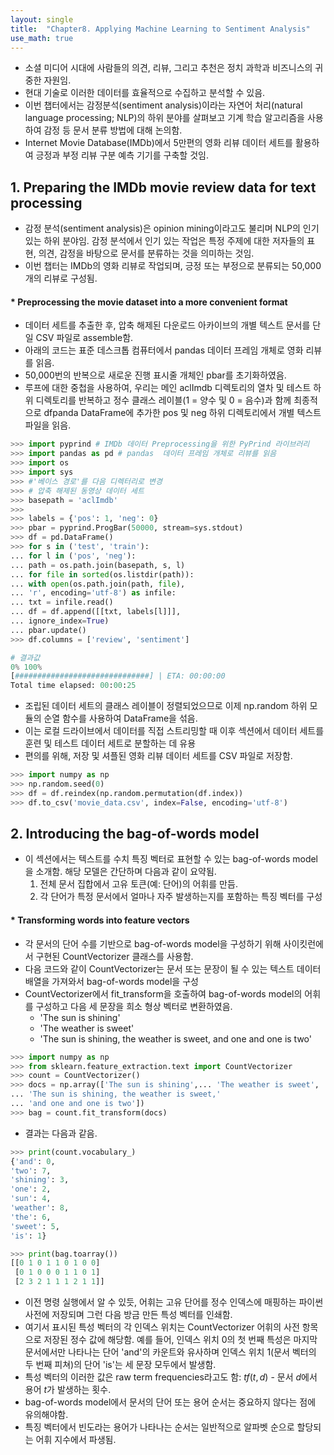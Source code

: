 ```yaml
---
layout: single
title:  "Chapter8. Applying Machine Learning to Sentiment Analysis"
use_math: true
---
```

* 소셜 미디어 시대에 사람들의 의견, 리뷰, 그리고 추천은 정치 과학과 비즈니스의 귀중한 자원임.
* 현대 기술로 이러한 데이터를 효율적으로 수집하고 분석할 수 있음. 
* 이번 챕터에서는 감정분석(sentiment analysis)이라는 자연어 처리(natural language processing; NLP)의 하위 분야를 살펴보고 기계 학습 알고리즘을 사용하여 감정 등 문서 분류 방법에 대해 논의함.
* Internet Movie Database(IMDb)에서 5만편의 영화 리뷰 데이터 세트를 활용하여 긍정과 부정 리뷰 구분 예측 기기를 구축할 것임. 

## 1. Preparing the IMDb movie review data for text processing
* 감정 분석(sentiment analysis)은 opinion mining이라고도 불리며 NLP의 인기있는 하위 분야임. 감정 분석에서 인기 있는 작업은 특정 주제에 대한 저자들의 표현, 의견, 감정을 바탕으로 문서를 분류하는 것을 의미하는 것임.
* 이번 챕터는 IMDb의 영화 리뷰로 작업되며, 긍정 또는 부정으로 분류되는 50,000개의 리뷰로 구성됨.

#### * Preprocessing the movie dataset into a more convenient format
* 데이터 세트를 추출한 후, 압축 해제된 다운로드 아카이브의 개별 텍스트 문서를 단일 CSV 파일로 assemble함.
* 아래의 코드는 표준 데스크톱 컴퓨터에서 pandas 데이터 프레임 개체로 영화 리뷰를 읽음.
* 50,000번의 반복으로 새로운 진행 표시줄 개체인 pbar를 초기화하였음. 
* 루프에 대한 중첩을 사용하여, 우리는 메인 aclImdb 디렉토리의 열차 및 테스트 하위 디렉토리를 반복하고 정수 클래스 레이블(1 = 양수 및 0 = 음수)과 함께 최종적으로 dfpanda DataFrame에 추가한 pos 및 neg 하위 디렉토리에서 개별 텍스트 파일을 읽음.

```python
>>> import pyprind # IMDb 데이터 Preprocessing을 위한 PyPrind 라이브러리
>>> import pandas as pd # pandas  데이터 프레임 개체로 리뷰를 읽음 
>>> import os
>>> import sys
>>> #'베이스 경로'를 다음 디렉터리로 변경
>>> # 압축 해제된 동영상 데이터 세트
>>> basepath = 'aclImdb'
>>>
>>> labels = {'pos': 1, 'neg': 0}
>>> pbar = pyprind.ProgBar(50000, stream=sys.stdout)
>>> df = pd.DataFrame()
>>> for s in ('test', 'train'):
... for l in ('pos', 'neg'):
... path = os.path.join(basepath, s, l)
... for file in sorted(os.listdir(path)):
... with open(os.path.join(path, file),
... 'r', encoding='utf-8') as infile:
... txt = infile.read()
... df = df.append([[txt, labels[l]]],
... ignore_index=True)
... pbar.update()
>>> df.columns = ['review', 'sentiment']

# 결과값
0% 100%
[##############################] | ETA: 00:00:00
Total time elapsed: 00:00:25
```

* 조립된 데이터 세트의 클래스 레이블이 정렬되었으므로 이제 np.random 하위 모듈의 순열 함수를 사용하여 DataFrame을 섞음.
* 이는 로컬 드라이브에서 데이터를 직접 스트리밍할 때 이후 섹션에서 데이터 세트를 훈련 및 테스트 데이터 세트로 분할하는 데 유용
* 편의를 위해, 저장 및 셔플된 영화 리뷰 데이터 세트를 CSV 파일로 저장함. 

```python
>>> import numpy as np
>>> np.random.seed(0)
>>> df = df.reindex(np.random.permutation(df.index))
>>> df.to_csv('movie_data.csv', index=False, encoding='utf-8')
```

## 2. Introducing the bag-of-words model
* 이 섹션에서는 텍스트를 수치 특징 벡터로 표현할 수 있는 bag-of-words model을 소개함. 해당 모델은 간단하며 다음과 같이 요약됨.
    1. 전체 문서 집합에서 고유 토큰(예: 단어)의 어휘를 만듬.
    2. 각 단어가 특정 문서에서 얼마나 자주 발생하는지를 포함하는 특징 벡터를 구성

#### * Transforming words into feature vectors

* 각 문서의 단어 수를 기반으로 bag-of-words model을 구성하기 위해 사이킷런에서 구현된 CountVectorizer 클래스를 사용함. 
* 다음 코드와 같이 CountVectorizer는 문서 또는 문장이 될 수 있는 텍스트 데이터 배열을 가져와서 bag-of-words model을 구성
* CountVectorizer에서 fit_transform을 호출하여 bag-of-words model의 어휘를 구성하고 다음 세 문장을 희소 형상 벡터로 변환하였음.
    * 'The sun is shining'
    * 'The weather is sweet'
    * 'The sun is shining, the weather is sweet, and one and one is two'

```python
>>> import numpy as np
>>> from sklearn.feature_extraction.text import CountVectorizer
>>> count = CountVectorizer()
>>> docs = np.array(['The sun is shining',... 'The weather is sweet',
... 'The sun is shining, the weather is sweet,'
... 'and one and one is two'])
>>> bag = count.fit_transform(docs)
```

* 결과는 다음과 같음.

```python
>>> print(count.vocabulary_)
{'and': 0,
'two': 7,
'shining': 3,
'one': 2,
'sun': 4,
'weather': 8,
'the': 6,
'sweet': 5,
'is': 1}

>>> print(bag.toarray())
[[0 1 0 1 1 0 1 0 0]
 [0 1 0 0 0 1 1 0 1]
 [2 3 2 1 1 1 2 1 1]]
```

* 이전 명령 실행에서 알 수 있듯, 어휘는 고유 단어를 정수 인덱스에 매핑하는 파이썬 사전에 저장되며 그런 다음 방금 만든 특성 벡터를 인쇄함.
* 여기서 표시된 특성 벡터의 각 인덱스 위치는 CountVectorizer 어휘의 사전 항목으로 저장된 정수 값에 해당함. 예를 들어, 인덱스 위치 0의 첫 번째 특성은 마지막 문서에서만 나타나는 단어 'and'의 카운트와 유사하며 인덱스 위치 1(문서 벡터의 두 번째 피쳐)의 단어 'is'는 세 문장 모두에서 발생함.
* 특성 벡터의 이러한 값은 raw term frequencies라고도 함: $tf(t, d)$ - 문서 $d$에서 용어 $t$가 발생하는 횟수. 
* bag-of-words model에서 문서의 단어 또는 용어 순서는 중요하지 않다는 점에 유의해야함. 
* 특징 벡터에서 빈도라는 용어가 나타나는 순서는 일반적으로 알파벳 순으로 할당되는 어휘 지수에서 파생됨.














